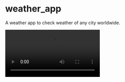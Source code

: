 # weather_app

A weather app to check weather of any city worldwide.

![App Demo](lib/video/weather_app.mp4)
